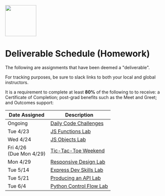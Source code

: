 <img src="https://i.imgur.com/2y0Lyzy.png" height="100">

# Deliverable Schedule (Homework)

The following are assignments that have been deemed a "deliverable".

For tracking purposes, be sure to slack links to both your local and global instructors.

It is a requirement to complete at least **80%** of the following to to receive: a Certificate of Completion; post-grad benefits such as the Meet and Greet; and Outcomes support:

|Date Assigned|Description|
|---|---|
|Ongoing|[Daily Code Challenges](https://git.generalassemb.ly/SEI-CC/daily-js-code-challenges)|
| Tue 4/23 | [JS Functions Lab](https://git.generalassemb.ly/SEI-CC/SEI-CC-2/tree/master/work/w01/d2/04-js-functions-lab) |
| Wed 4/24 | [JS Objects Lab](https://git.generalassemb.ly/SEI-CC/SEI-CC-2/blob/master/work/w01/d3/04-js-objects-lab.md) |
| Fri 4/26<br>(Due Mon 4/29) | [Tic-Tac-Toe Weekend](https://git.generalassemb.ly/SEI-CC/SEI-CC-2/tree/master/work/w01/d5/tic-tac-toe-weekend) |
| Mon 4/29 | [Responsive Design Lab](https://git.generalassemb.ly/WDI-CC/WDI-CC-6/blob/master/work/w02/d1/04-responsive-design-lab.md) |
| Tue 5/14 | [Express Dev Skills Lab](https://git.generalassemb.ly/SEI-CC/SEI-CC-2/blob/master/work/w04/d2/04-dev-skills-lab-part-2.md) |
| Tue 5/21 | [Producing an API Lab](https://git.generalassemb.ly/SEI-CC/SEI-CC-2/blob/master/work/w05/d2/04-producing-api-lab/producing-api-lab.md) |
| Tue 6/4 | [Python Control Flow Lab](https://git.generalassemb.ly/SEI-CC/SEI-CC-2/tree/master/work/w07/d2/03-04-control-flow-lab) |


